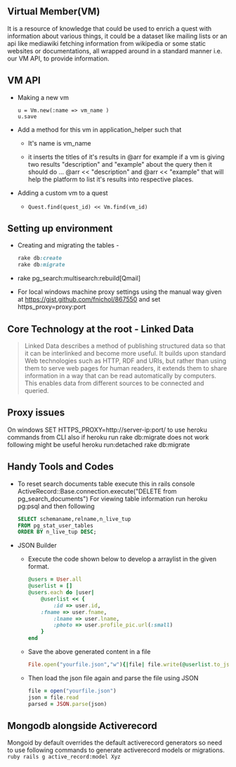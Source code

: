## Virtual Member(VM)

It is a resource of knowledge that could be used to enrich a quest with information about various things,
it could be a dataset like mailing lists or an api like mediawiki fetching information from wikipedia or some static websites or 
documentations, all wrapped around in a standard manner i.e. our VM API, to provide information.

## VM API

*  Making a new vm
	```
	u = Vm.new(:name => vm_name )
	u.save
	```
* Add a method for this vm in application_helper such that

	-  It's name is vm_name

	-  it inserts the titles of it's results in @arr for example if a vm is giving two results "description" and "example" about the query then it 	should do ...   @arr << "description" and @arr << "example" that will help the platform to list it's results into respective places. 

*  Adding a custom vm to a quest

	-  ``` Quest.find(quest_id) << Vm.find(vm_id) ```

## Setting up environment

* Creating and migrating the tables - 

	```ruby
	rake db:create 
	rake db:migrate
	```
* rake pg_search:multisearch:rebuild[Qmail]

* For local windows machine proxy settings using the manual way given at https://gist.github.com/fnichol/867550 
  and set https_proxy=proxy:port


## Core Technology at the root - Linked Data

> Linked Data describes a method of publishing structured data so that it can be interlinked and become more useful. 
> It builds upon standard Web technologies such as HTTP, RDF and URIs, but rather than using them to serve web pages for human readers, it extends them to share information in a way that can be read automatically by computers. 
> This enables data from different sources to be connected and queried.

## Proxy issues
On windows SET HTTPS_PROXY=http://server-ip:port/ to use heroku commands from CLI
also if heroku run rake db:migrate does not work following might be useful
heroku run:detached rake db:migrate


## Handy Tools and Codes

* To reset search documents table execute this in rails console
  ActiveRecord::Base.connection.execute("DELETE from pg_search_documents")
  For viewing table information run heroku pg:psql and then following
    	
	```sql
	SELECT schemaname,relname,n_live_tup
	FROM pg_stat_user_tables
	ORDER BY n_live_tup DESC; 
	```

* JSON Builder
  - Execute the code shown below to develop a arraylist in the given format.
	
	```ruby
	@users = User.all
	@userlist = []
	@users.each do |user|
  		@userlist << {
    		:id => user.id,
	  	:fname => user.fname,
    		:lname => user.lname,
    		:photo => user.profile_pic.url(:small)
  		}
	end
	```
  
  - Save the above generated content in a file
  	
	```ruby
	File.open("yourfile.json","w"){|file| file.write(@userlist.to_json)}
	```
  
  - Then load the json file again and parse the file using JSON
  	
	```ruby
	file = open("yourfile.json")
	json = file.read
	parsed = JSON.parse(json)
	```
	
## Mongodb alongside Activerecord

 Mongoid by default overrides the default activerecord generators so need to
 use following commands to generate activerecord models or migrations.	
	```ruby
	rails g active_record:model Xyz
	```